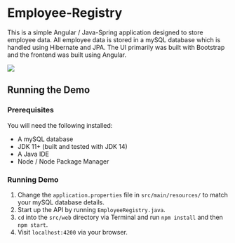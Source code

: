 # Employee-Registry
This is a simple Angular / Java-Spring application designed to store employee data.
All employee data is stored in a mySQL database which is handled using Hibernate and JPA.
The UI primarily was built with Bootstrap and the frontend was built using Angular.

![](https://i.imgur.com/6xp1i0V.png)

## Running the Demo
### Prerequisites
You will need the following installed:
* A mySQL database
* JDK 11+ (built and tested with JDK 14)
* A Java IDE
* Node / Node Package Manager

### Running Demo
1. Change the `application.properties` file in `src/main/resources/` to match your mySQL database details.
2. Start up the API by running `EmployeeRegistry.java`.
3. `cd` into the `src/web` directory via Terminal and run `npm install` and then `npm start`.
4. Visit `localhost:4200` via your browser.
